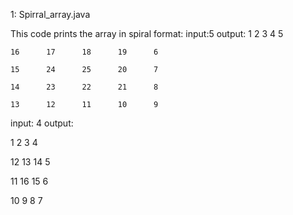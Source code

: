 1: Spirral_array.java
 
This code prints the array in spiral format:
input:5
output: 1      2      3      4      5

	16      17      18      19      6 

	15      24      25      20      7 

	14      23      22      21      8 

	13      12      11      10      9 

input: 4
output:

1      2      3      4 

12      13      14      5 

11      16      15      6

10      9      8      7

